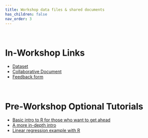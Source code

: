 ```yaml
---
title: Workshop data files & shared documents
has_children: false
nav_order: 3
---
```


<br>

# In-Workshop Links

- [Dataset](https://drive.google.com/drive/folders/1daukvK2W2Pwvnp-_5aQknsL_BoyVaxCd?usp=sharing)
- [Collaborative Document](https://docs.google.com/document/d/1ey1zjBifGNTcLQePD0agBXDlIAvikpibcEFSis1NcFM/edit)
- [Feedback form](https://docs.google.com/forms/d/e/1FAIpQLSeen6rVOEhPqdUU65xYjpfoTNm_gIe88CrrnHl-cbce7mYzzw/viewform?usp=sf_link)


<br>

# Pre-Workshop Optional Tutorials 

- [Basic intro to R for those who want to get ahead](https://rladiessydney.org/courses/ryouwithme/01-basicbasics-1/)
- [A more in-depth intro](https://moderndive.netlify.app/1-getting-started.html)
- [Linear regression example with R](https://sarahymurphy.github.io/2021-06-07-cereo-reu-data-wrangling/intro_modeling.pdf)


